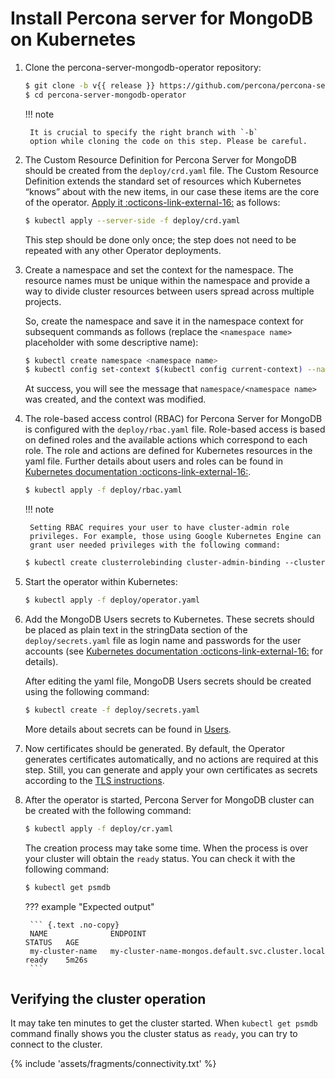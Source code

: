 # Install Percona server for MongoDB on Kubernetes

1. Clone the percona-server-mongodb-operator repository:

    ``` {.bash data-prompt="$" }
    $ git clone -b v{{ release }} https://github.com/percona/percona-server-mongodb-operator
    $ cd percona-server-mongodb-operator
    ```

    !!! note

        It is crucial to specify the right branch with `-b`
        option while cloning the code on this step. Please be careful.

2. The Custom Resource Definition for Percona Server for MongoDB should be
    created from the `deploy/crd.yaml` file. The Custom Resource Definition
    extends the standard set of resources which Kubernetes “knows” about with the
    new items, in our case these items are the core of the operator.
    [Apply it  :octicons-link-external-16:](https://kubernetes.io/docs/reference/using-api/server-side-apply/)
    as follows:

    ``` {.bash data-prompt="$" }
    $ kubectl apply --server-side -f deploy/crd.yaml
    ```

    This step should be done only once; the step does not need to be repeated
    with any other Operator deployments.

3. Create a namespace and set the context for the namespace. The resource names
    must be unique within the namespace and provide a way to divide cluster
    resources between users spread across multiple projects.

    So, create the namespace and save it in the namespace context for subsequent
    commands as follows (replace the `<namespace name>` placeholder with some
    descriptive name):

    ``` {.bash data-prompt="$" }
    $ kubectl create namespace <namespace name>
    $ kubectl config set-context $(kubectl config current-context) --namespace=<namespace name>
    ```

    At success, you will see the message that `namespace/<namespace name>` was
    created, and the context was modified.

4. The role-based access control (RBAC) for Percona Server for MongoDB is
    configured with the `deploy/rbac.yaml` file. Role-based access is based on
    defined roles and the available actions which correspond to each role. The
    role and actions are defined for Kubernetes resources in the yaml file.
    Further details about users and roles can be found in [Kubernetes documentation  :octicons-link-external-16:](https://kubernetes.io/docs/reference/access-authn-authz/rbac/#default-roles-and-role-bindings).

    ``` {.bash data-prompt="$" }
    $ kubectl apply -f deploy/rbac.yaml
    ```

    !!! note

        Setting RBAC requires your user to have cluster-admin role
        privileges. For example, those using Google Kubernetes Engine can
        grant user needed privileges with the following command:

    ```default
    $ kubectl create clusterrolebinding cluster-admin-binding --clusterrole=cluster-admin --user=$(gcloud config get-value core/account)
    ```

5. Start the operator within Kubernetes:

    ``` {.bash data-prompt="$" }
    $ kubectl apply -f deploy/operator.yaml
    ```

6. Add the MongoDB Users secrets to Kubernetes. These secrets
    should be placed as plain text in the stringData section of the
    `deploy/secrets.yaml` file as login name and
    passwords for the user accounts (see [Kubernetes
    documentation  :octicons-link-external-16:](https://kubernetes.io/docs/concepts/configuration/secret/)
    for details).

    After editing the yaml file, MongoDB Users secrets should be created
    using the following command:

    ``` {.bash data-prompt="$" }
    $ kubectl create -f deploy/secrets.yaml
    ```

    More details about secrets can be found in [Users](users.md#users).

7. Now certificates should be generated. By default, the Operator generates
    certificates automatically, and no actions are required at this step. Still,
    you can generate and apply your own certificates as secrets according
    to the [TLS instructions](TLS.md#tls).

8. After the operator is started, Percona Server for MongoDB cluster can
    be created with the following command:

    ``` {.bash data-prompt="$" }
    $ kubectl apply -f deploy/cr.yaml
    ```

    The creation process may take some time. When the process is over your
    cluster will obtain the `ready` status. You can check it with the following
    command:

    ``` {.bash data-prompt="$" }
    $ kubectl get psmdb
    ```

    ??? example "Expected output"

        ``` {.text .no-copy}
        NAME              ENDPOINT                                           STATUS   AGE
        my-cluster-name   my-cluster-name-mongos.default.svc.cluster.local   ready    5m26s
        ```

## Verifying the cluster operation

It may take ten minutes to get the cluster started. When `kubectl get psmdb`
command finally shows you the cluster status as `ready`, you can try to connect
to the cluster.

{% include 'assets/fragments/connectivity.txt' %}


